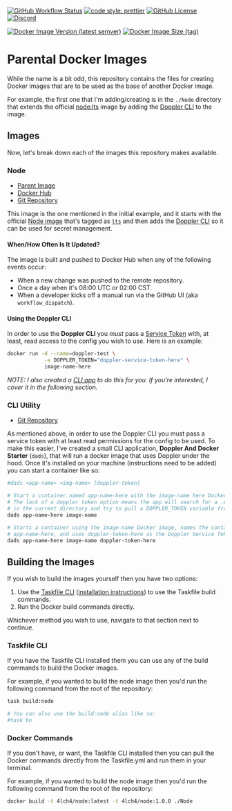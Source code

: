 [![GitHub Workflow Status][9]][10] [![code style: prettier][11]][12] [![GitHub License][13]][14] [![Discord][18]][19]

[![Docker Image Version (latest semver)][16]][17] [![Docker Image Size (tag)][15]][8]

# Parental Docker Images

While the name is a bit odd, this repository contains the files for creating Docker images that are to be used as the base of another Docker image.

For example, the first one that I'm adding/creating is in the `./Node` directory that extends the official [node:lts][0] image by adding the [Doppler CLI][1] to the image.

## Images

Now, let's break down each of the images this repository makes available.

### Node

- [Parent Image][0]
- [Docker Hub][4]
- [Git Repository][3]

This image is the one mentioned in the initial example, and it starts with the official [Node image][0] that's tagged as [`lts`][2] and then adds the [Doppler CLI][1] so it can be used for secret management.

#### When/How Often Is It Updated?

The image is built and pushed to Docker Hub when any of the following events occur:

- When a new change was pushed to the remote repository.
- Once a day when it's 08:00 UTC or 02:00 CST.
- When a developer kicks off a manual run via the GitHub UI (aka `workflow_dispatch`).

#### Using the Doppler CLI

In order to use the **Doppler CLI** you _must_ pass a [Service Token](https://docs.doppler.com/docs/service-tokens) with, at least, read access to the config you wish to use. Here is an example:

```bash
docker run -d --name=doppler-test \
            -e DOPPLER_TOKEN="doppler-service-token-here" \
            image-name-here
```

_NOTE: I also created a [CLI app](#cli-utility) to do this for you. If you're interested, I cover it in the following section._

### CLI Utility

- [Git Repository][5]

As mentioned above, in order to use the Doppler CLI you must pass a service token with at least read permissions for the config to be used. To make this easier, I've created a small CLI application, **Doppler And Docker Starter** (`dads`), that will run a docker image that uses Doppler under the hood. Once it's installed on your machine (instructions need to be added) you can start a container like so:

```bash
#dads <app-name> <img-name> [doppler-token]

# Start a container named app-name-here with the image-name here Docker image.
# The lack of a doppler token option means the app will search for a .env file
# in the current directory and try to pull a DOPPLER_TOKEN variable from there.
dads app-name-here image-name

# Starts a container using the image-name Docker image, names the container
# app-name-here, and uses doppler-token-here as the Doppler Service Token.
dads app-name-here image-name doppler-token-here
```

## Building the Images

If you wish to build the images yourself then you have two options:

1. Use the [Taskfile CLI][6] ([installation instructions][7]) to use the Taskfile build commands.
2. Run the Docker build commands directly.

Whichever method you wish to use, navigate to that section next to continue.

### Taskfile CLI

If you have the Taskfile CLI installed them you can use any of the build commands to build the Docker images.

For example, if you wanted to build the node image then you'd run the following command from the root of the repository:

```bash
task build:node

# You can also use the build:node alias like so:
#task bn
```

### Docker Commands

If you don't have, or want, the Taskfile CLI installed then you can pull the Docker commands directly from the Taskfile.yml and run them in your terminal.

For example, if you wanted to build the node image then you'd run the following command from the root of the repository:

```bash
docker build -t 4lch4/node:latest -t 4lch4/node:1.0.0 ./Node
```


[0]: https://hub.docker.com/_/node
[1]: https://docs.doppler.com/docs/cli
[2]: https://hub.docker.com/_/node/tags?page=1&name=lts
[3]: https://github.com/4lch4/Docker-Images/tree/main/Node
[4]: https://hub.docker.com/repository/docker/4lch4/node/general
[5]: https://git.4lch4.io/4lch4/Doppler-And-Docker-Starter
[6]: https://taskfile.dev
[7]: https://taskfile.dev/installation
[8]: https://hub.docker.com/r/4lch4/node
[9]: https://img.shields.io/github/actions/workflow/status/4lch4/Docker-Images/node.yml?style=flat-square
[10]: https://github.com/4lch4/Docker-Images/actions/workflows/node.yml
[11]: https://img.shields.io/badge/code_style-prettier-ff69b4.svg?style=flat-square
[12]: https://github.com/prettier/prettier
[13]: https://img.shields.io/github/license/4lch4/Docker-Images?style=flat-square
[14]: https://choosealicense.com/licenses/gpl-3.0
[15]: https://img.shields.io/docker/image-size/4lch4/node/latest?label=node%20image%20size&style=flat-square
[16]: https://img.shields.io/docker/v/4lch4/node?label=node%20image%20latest%20version&style=flat-square
[17]: https://hub.docker.com/r/4lch4/node/tags
[18]: https://img.shields.io/discord/325504841541746688?color=7289DA&style=flat-square
[19]: https://discord.gg/W72x4Ks
